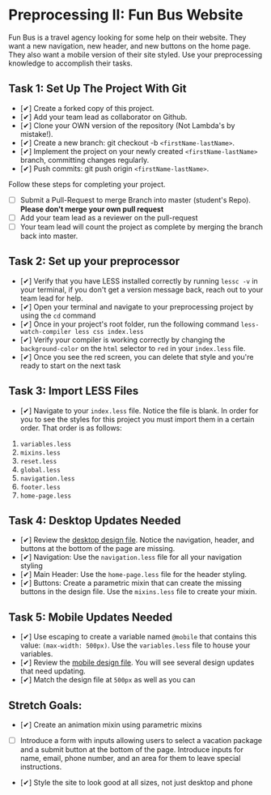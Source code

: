 # Preprocessing II: Fun Bus Website

Fun Bus is a travel agency looking for some help on their website.  They want a new navigation, new header, and new buttons on the home page. They also want a mobile version of their site styled.  Use your preprocessing knowledge to accomplish their tasks.

## Task 1: Set Up The Project With Git

- [✔] Create a forked copy of this project.
- [✔] Add your team lead as collaborator on Github.
- [✔] Clone your OWN version of the repository (Not Lambda's by mistake!).
- [✔] Create a new branch: git checkout -b `<firstName-lastName>`.
- [✔] Implement the project on your newly created `<firstName-lastName>` branch, committing changes regularly.
- [✔] Push commits: git push origin `<firstName-lastName>`.
 
Follow these steps for completing your project.

- [ ] Submit a Pull-Request to merge <firstName-lastName> Branch into master (student's  Repo). **Please don't merge your own pull request**
- [ ] Add your team lead as a reviewer on the pull-request
- [ ] Your team lead will count the project as complete by merging the branch back into master.

## Task 2: Set up your preprocessor
* [✔] Verify that you have LESS installed correctly by running `lessc -v` in your terminal, if you don't get a version message back, reach out to your team lead for help.
* [✔] Open your terminal and navigate to your preprocessing project by using the `cd` command
* [✔] Once in your project's root folder, run the following command `less-watch-compiler less css index.less`
* [✔] Verify your compiler is working correctly by changing the `background-color` on the `html` selector to `red` in your `index.less` file.
* [✔] Once you see the red screen, you can delete that style and you're ready to start on the next task

## Task 3: Import LESS Files

* [✔] Navigate to your `index.less` file. Notice the file is blank.  In order for you to see the styles for this project you must import them in a certain order.  That order is as follows:

1. `variables.less`
2. `mixins.less`
3. `reset.less`
4. `global.less`
5. `navigation.less`
6. `footer.less`
7. `home-page.less`


## Task 4: Desktop Updates Needed
* [✔] Review the [desktop design file](design-files/fun-bus-desktop.png).  Notice the navigation, header, and buttons at the bottom of the page are missing.
* [✔] Navigation: Use the `navigation.less` file for all your navigation styling
* [✔] Main Header: Use the `home-page.less` file for the header styling.
* [✔] Buttons: Create a parametric mixin that can create the missing buttons in the design file. Use the `mixins.less` file to create your mixin.


## Task 5: Mobile Updates Needed
* [✔] Use escaping to create a variable named `@mobile` that contains this value: `(max-width: 500px)`.  Use the `variables.less` file to house your variables.
* [✔] Review the [mobile design file](design-files/fun-bus-mobile.png). You will see several design updates that need updating. 
* [✔] Match the design file at `500px` as well as you can 

## Stretch Goals: 
* [✔] Create an animation mixin using parametric mixins
* [ ] Introduce a form with inputs allowing users to select a vacation package and a submit button at the bottom of the page. Introduce inputs for name, email, phone number, and an area for them to leave special instructions. 
* [✔] Style the site to look good at all sizes, not just desktop and phone



